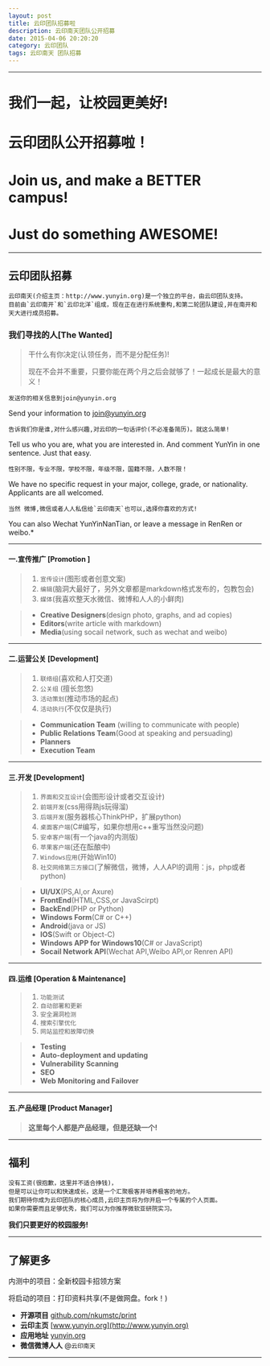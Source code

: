 ```yaml
---
layout: post
title: 云印团队招募啦 
description: 云印南天团队公开招募
date: 2015-04-06 20:20:20
category: 云印团队
tags: 云印南天 团队招募
---
```


----

# **我们一起，让校园更美好!**
# **云印团队公开招募啦！**
# **Join us, and make a BETTER campus!**
# **Just do something AWESOME!**

-----

## 云印团队招募

	云印南天(介绍主页：http://www.yunyin.org)是一个独立的平台，由云印团队支持。
	目前由`云印南开`和`云印北洋`组成，现在正在进行系统重构,和第二轮团队建设,并在南开和天大进行成员招募。


### 我们寻找的人[The Wanted]

>干什么有你决定(认领任务，而不是分配任务)!
>
>现在不会并不重要，只要你能在两个月之后会就够了！一起成长是最大的意义！


	发送你的相关信息到join@yunyin.org
Send your information to [join@yunyin.org](mailto:join@yunyin.org)

	告诉我们你是谁,对什么感兴趣,对云印的一句话评价(不必准备简历)。就这么简单! 
Tell us who you are, what you are interested in. And comment YunYin in one sentence. Just that easy. 

	性别不限，专业不限，学校不限，年级不限，国籍不限，人数不限！
We have no specific request in your major, college, grade, or nationality. Applicants are all welcomed. 

	当然 微博,微信或者人人私信给`云印南天`也可以,选择你喜欢的方式!
You can also Wechat YunYinNanTian, or leave a message in RenRen or weibo.* 

------

#### 一.宣传推广 [Promotion ]

>1. `宣传设计`(图形或者创意文案)
>2. `编辑`(脑洞大最好了，另外文章都是markdown格式发布的，包教包会)
>3. `媒体`(我喜欢整天水微信、微博和人人的小鲜肉)


>- **Creative Designers**(design photo, graphs, and ad copies)
>- **Editors**(write article with markdown)
>- **Media**(using socail network, such as wechat and weibo)

----

#### 二.运营公关 [Development]

>1. `联络组`(喜欢和人打交道)
>2. `公关组` (擅长忽悠)
>3. `活动策划`(推动市场的起点)
>4. `活动执行`(不仅仅是执行)


>- **Communication Team** (willing to communicate with people)
>- **Public Relations Team**(Good at speaking and persuading)
>- **Planners**
>- **Execution Team**

----

#### 三.开发 [Development]

>1. `界面和交互设计`(会图形设计或者交互设计)
>2. `前端开发`(css用得熟js玩得溜)
>3. `后端开发`(服务器核心ThinkPHP，扩展python)
>4. `桌面客户端`(C#编写，如果你想用c++重写当然没问题)
>5. `安卓客户端`(有一个java的内测版)
>6. `苹果客户端`(还在酝酿中)
>7. `Windows应用`(开始Win10)
>8. `社交网络第三方接口`(了解微信，微博，人人API的调用：js，php或者 python)

>- **UI/UX**(PS,AI,or Axure)
>- **FrontEnd**(HTML,CSS,or JavaScirpt)
>- **BackEnd**(PHP or Python)
>- **Windows Form**(C# or C++)
>- **Android**(java or JS)
>- **IOS**(Swift or Object-C)
>- **Windows APP for Windows10**(C# or JavaScript)
>- **Socail Network API**(Wechat API,Weibo API,or Renren API)

----

#### 四.运维 [Operation & Maintenance]

>1. `功能测试` 
>2. `自动部署和更新` 
>3. `安全漏洞检测`
>4. `搜索引擎优化`
>5. `网站监控和故障切换` 

>- **Testing**
>- **Auto-deployment and updating**
>- **Vulnerability Scanning**
>- **SEO**
>- **Web Monitoring and Failover**

---

#### 五.产品经理 [Product Manager]

> **这里每个人都是产品经理，但是还缺一个!**

------

## 福利

	没有工资(很抱歉，这里并不适合挣钱)，
	但是可以让你可以和快速成长，这是一个汇聚极客并培养极客的地方。
	我们期待你成为云印团队的核心成员,云印主页将为你开启一个专属的个人页面。
	如果你需要而且足够优秀，我们可以为你推荐微软亚研院实习。

**我们只要更好的校园服务!**

---

## 了解更多

内测中的项目：全新校园卡招领方案

将启动的项目：打印资料共享(不是做网盘。fork！)

- **开源项目** [github.com/nkumstc/print](https://github.com/nkumstc/print)
- **云印主页** [www.yunyin.org](http://www.yunyin.org)
- **应用地址** [yunyin.org](http://yunyin.org)
- **微信微博人人** @```云印南天```

-----